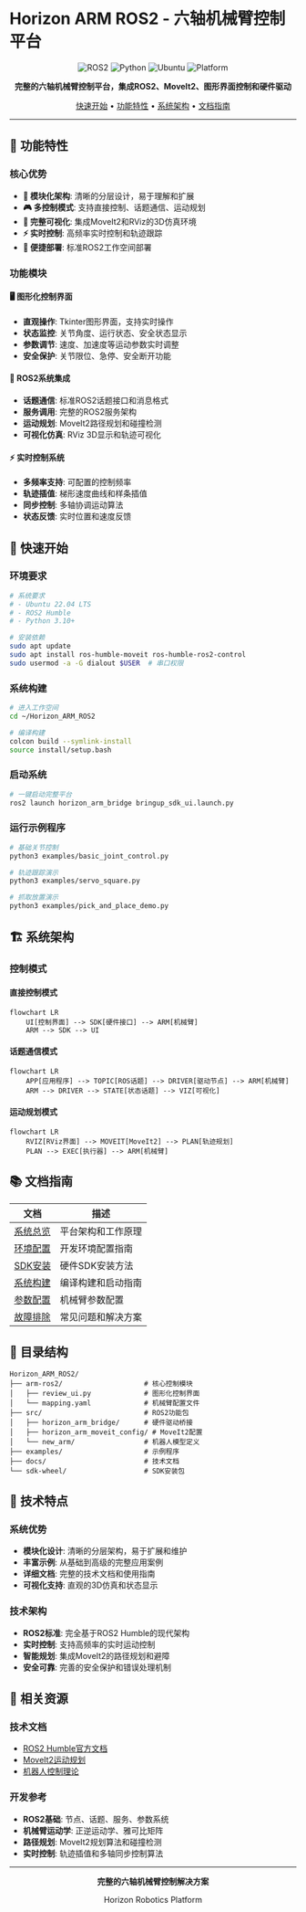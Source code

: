 # Horizon ARM ROS2 - 六轴机械臂控制平台

<div align="center">

![ROS2](https://img.shields.io/badge/ROS2-Humble-blue?logo=ros)
![Python](https://img.shields.io/badge/Python-3.10+-green?logo=python)
![Ubuntu](https://img.shields.io/badge/Ubuntu-22.04-E95420?logo=ubuntu)
![Platform](https://img.shields.io/badge/Robotic-Platform-orange)

**完整的六轴机械臂控制平台，集成ROS2、MoveIt2、图形界面控制和硬件驱动**

[快速开始](#-快速开始) • [功能特性](#-功能特性) • [系统架构](#-系统架构) • [文档指南](#-文档指南)

</div>

---

## 🎯 功能特性

### 核心优势
- **🔧 模块化架构**: 清晰的分层设计，易于理解和扩展
- **🎮 多控制模式**: 支持直接控制、话题通信、运动规划
- **🎨 完整可视化**: 集成MoveIt2和RViz的3D仿真环境
- **⚡ 实时控制**: 高频率实时控制和轨迹跟踪
- **🚀 便捷部署**: 标准ROS2工作空间部署

### 功能模块

#### 🖥️ 图形化控制界面
- **直观操作**: Tkinter图形界面，支持实时操作
- **状态监控**: 关节角度、运行状态、安全状态显示
- **参数调节**: 速度、加速度等运动参数实时调整
- **安全保护**: 关节限位、急停、安全断开功能

#### 🤖 ROS2系统集成
- **话题通信**: 标准ROS2话题接口和消息格式
- **服务调用**: 完整的ROS2服务架构
- **运动规划**: MoveIt2路径规划和碰撞检测
- **可视化仿真**: RViz 3D显示和轨迹可视化

#### ⚡ 实时控制系统
- **多频率支持**: 可配置的控制频率
- **轨迹插值**: 梯形速度曲线和样条插值
- **同步控制**: 多轴协调运动算法
- **状态反馈**: 实时位置和速度反馈

## 🚀 快速开始

### 环境要求
```bash
# 系统要求
# - Ubuntu 22.04 LTS
# - ROS2 Humble
# - Python 3.10+

# 安装依赖
sudo apt update
sudo apt install ros-humble-moveit ros-humble-ros2-control
sudo usermod -a -G dialout $USER  # 串口权限
```

### 系统构建
```bash
# 进入工作空间
cd ~/Horizon_ARM_ROS2

# 编译构建
colcon build --symlink-install
source install/setup.bash
```

### 启动系统
```bash
# 一键启动完整平台
ros2 launch horizon_arm_bridge bringup_sdk_ui.launch.py
```

### 运行示例程序
```bash
# 基础关节控制
python3 examples/basic_joint_control.py

# 轨迹跟踪演示
python3 examples/servo_square.py

# 抓取放置演示
python3 examples/pick_and_place_demo.py
```

## 🏗️ 系统架构

### 控制模式

#### 直接控制模式
```mermaid
flowchart LR
    UI[控制界面] --> SDK[硬件接口] --> ARM[机械臂]
    ARM --> SDK --> UI
```

#### 话题通信模式  
```mermaid
flowchart LR
    APP[应用程序] --> TOPIC[ROS话题] --> DRIVER[驱动节点] --> ARM[机械臂]
    ARM --> DRIVER --> STATE[状态话题] --> VIZ[可视化]
```

#### 运动规划模式
```mermaid
flowchart LR
    RVIZ[RViz界面] --> MOVEIT[MoveIt2] --> PLAN[轨迹规划]
    PLAN --> EXEC[执行器] --> ARM[机械臂]
```

## 📚 文档指南

| 文档 | 描述 |
|------|------|
| [系统总览](docs/00_项目总览.md) | 平台架构和工作原理 |
| [环境配置](docs/01_环境基线.md) | 开发环境配置指南 |
| [SDK安装](docs/02_SDK安装与验证.md) | 硬件SDK安装方法 |
| [系统构建](docs/03_构建与一键启动.md) | 编译构建和启动指南 |
| [参数配置](docs/04_映射与限位.md) | 机械臂参数配置 |
| [故障排除](docs/05_常见问题.md) | 常见问题和解决方案 |

## 📁 目录结构

```
Horizon_ARM_ROS2/
├── arm-ros2/                    # 核心控制模块
│   ├── review_ui.py             # 图形化控制界面
│   └── mapping.yaml             # 机械臂配置文件
├── src/                         # ROS2功能包
│   ├── horizon_arm_bridge/      # 硬件驱动桥接
│   ├── horizon_arm_moveit_config/ # MoveIt2配置
│   └── new_arm/                 # 机器人模型定义
├── examples/                    # 示例程序
├── docs/                        # 技术文档
└── sdk-wheel/                   # SDK安装包
```

## 🎯 技术特点

### 系统优势
- **模块化设计**: 清晰的分层架构，易于扩展和维护
- **丰富示例**: 从基础到高级的完整应用案例
- **详细文档**: 完整的技术文档和使用指南
- **可视化支持**: 直观的3D仿真和状态显示

### 技术架构
- **ROS2标准**: 完全基于ROS2 Humble的现代架构
- **实时控制**: 支持高频率的实时运动控制
- **智能规划**: 集成MoveIt2的路径规划和避障
- **安全可靠**: 完善的安全保护和错误处理机制

## 🔗 相关资源

### 技术文档
- [ROS2 Humble官方文档](https://docs.ros.org/en/humble/)
- [MoveIt2运动规划](https://moveit.ros.org/)
- [机器人控制理论](https://robotics.org/)

### 开发参考
- **ROS2基础**: 节点、话题、服务、参数系统
- **机械臂运动学**: 正逆运动学、雅可比矩阵
- **路径规划**: MoveIt2规划算法和碰撞检测
- **实时控制**: 轨迹插值和多轴同步控制算法

---

<div align="center">

**完整的六轴机械臂控制解决方案**

Horizon Robotics Platform

</div>
